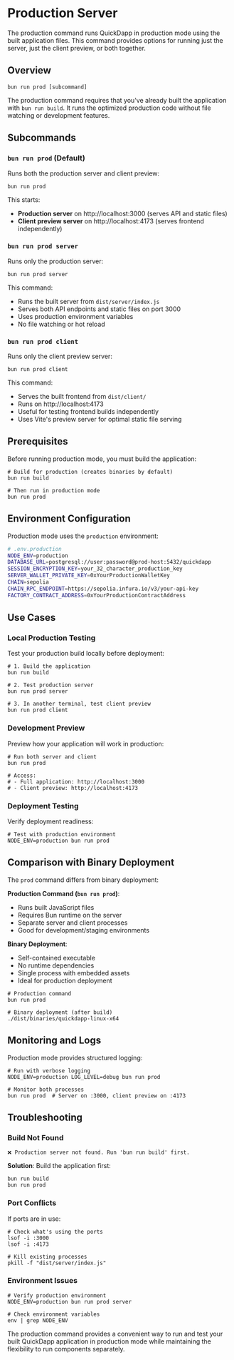 # Production Server

The production command runs QuickDapp in production mode using the built application files. This command provides options for running just the server, just the client preview, or both together.

## Overview

```shell
bun run prod [subcommand]
```

The production command requires that you've already built the application with `bun run build`. It runs the optimized production code without file watching or development features.

## Subcommands

### `bun run prod` (Default)

Runs both the production server and client preview:

```shell
bun run prod
```

This starts:
- **Production server** on http://localhost:3000 (serves API and static files)
- **Client preview server** on http://localhost:4173 (serves frontend independently)

### `bun run prod server`

Runs only the production server:

```shell
bun run prod server
```

This command:
- Runs the built server from `dist/server/index.js`
- Serves both API endpoints and static files on port 3000
- Uses production environment variables
- No file watching or hot reload

### `bun run prod client`

Runs only the client preview server:

```shell
bun run prod client
```

This command:
- Serves the built frontend from `dist/client/`
- Runs on http://localhost:4173
- Useful for testing frontend builds independently
- Uses Vite's preview server for optimal static file serving

## Prerequisites

Before running production mode, you must build the application:

```shell
# Build for production (creates binaries by default)
bun run build

# Then run in production mode
bun run prod
```

## Environment Configuration

Production mode uses the `production` environment:

```bash
# .env.production
NODE_ENV=production
DATABASE_URL=postgresql://user:password@prod-host:5432/quickdapp
SESSION_ENCRYPTION_KEY=your_32_character_production_key
SERVER_WALLET_PRIVATE_KEY=0xYourProductionWalletKey
CHAIN=sepolia
CHAIN_RPC_ENDPOINT=https://sepolia.infura.io/v3/your-api-key
FACTORY_CONTRACT_ADDRESS=0xYourProductionContractAddress
```

## Use Cases

### Local Production Testing

Test your production build locally before deployment:

```shell
# 1. Build the application
bun run build

# 2. Test production server
bun run prod server

# 3. In another terminal, test client preview
bun run prod client
```

### Development Preview

Preview how your application will work in production:

```shell
# Run both server and client
bun run prod

# Access:
# - Full application: http://localhost:3000
# - Client preview: http://localhost:4173
```

### Deployment Testing

Verify deployment readiness:

```shell
# Test with production environment
NODE_ENV=production bun run prod
```

## Comparison with Binary Deployment

The `prod` command differs from binary deployment:

**Production Command (`bun run prod`)**:
- Runs built JavaScript files
- Requires Bun runtime on the server
- Separate server and client processes
- Good for development/staging environments

**Binary Deployment**:
- Self-contained executable
- No runtime dependencies
- Single process with embedded assets
- Ideal for production deployment

```shell
# Production command
bun run prod

# Binary deployment (after build)
./dist/binaries/quickdapp-linux-x64
```

## Monitoring and Logs

Production mode provides structured logging:

```shell
# Run with verbose logging
NODE_ENV=production LOG_LEVEL=debug bun run prod

# Monitor both processes
bun run prod  # Server on :3000, client preview on :4173
```

## Troubleshooting

### Build Not Found

```shell
❌ Production server not found. Run 'bun run build' first.
```

**Solution**: Build the application first:
```shell
bun run build
bun run prod
```

### Port Conflicts

If ports are in use:

```shell
# Check what's using the ports
lsof -i :3000
lsof -i :4173

# Kill existing processes
pkill -f "dist/server/index.js"
```

### Environment Issues

```shell
# Verify production environment
NODE_ENV=production bun run prod server

# Check environment variables
env | grep NODE_ENV
```

The production command provides a convenient way to run and test your built QuickDapp application in production mode while maintaining the flexibility to run components separately.
